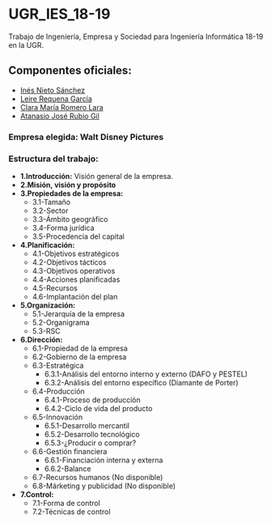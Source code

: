 # UGR_IES_18-19

Trabajo de Ingeniería, Empresa y Sociedad para Ingeniería Informática 18-19 en la UGR.

## Componentes oficiales:

- [Inés Nieto Sánchez](https://github.com/ins426)
- [Leire Requena García](https://github.com/leirereqgar)
- [Clara María Romero Lara](https://github.com/clarasdfgh)
- [Atanasio José Rubio Gil](https://github.com/Groctel)

### Empresa elegida: Walt Disney Pictures 

### Estructura del trabajo:

- **1.Introducción:** Visión general de la empresa.
- **2.Misión, visión y propósito**
- **3.Propiedades de la empresa:**
  - 3.1-Tamaño
  - 3.2-Sector
  - 3.3-Ámbito geográfico
  - 3.4-Forma jurídica
  - 3.5-Procedencia del capital
- **4.Planificación:**
  - 4.1-Objetivos estratégicos
  - 4.2-Objetivos tácticos
  - 4.3-Objetivos operativos
  - 4.4-Acciones planificadas
  - 4.5-Recursos
  - 4.6-Implantación del plan
- **5.Organización:**
  - 5.1-Jerarquía de la empresa
  - 5.2-Organigrama
  - 5.3-RSC
- **6.Dirección:**
  - 6.1-Propiedad de la empresa
  - 6.2-Gobierno de la empresa
  - 6.3-Estratégica
    - 6.3.1-Análisis del entorno interno y externo (DAFO y PESTEL)
    - 6.3.2-Análisis del entorno específico (Diamante de Porter)
  - 6.4-Producción
    - 6.4.1-Proceso de producción
    - 6.4.2-Ciclo de vida del producto
  - 6.5-Innovación
    - 6.5.1-Desarrollo mercantil
    - 6.5.2-Desarrollo tecnológico
    - 6.5.3-¿Producir o comprar?
  - 6.6-Gestión financiera
    - 6.6.1-Financiación interna y externa
    - 6.6.2-Balance
  - 6.7-Recursos humanos (No disponible)
  - 6.8-Márketing y publicidad (No disponible)
- **7.Control:**
  - 7.1-Forma de control
  - 7.2-Técnicas de control
